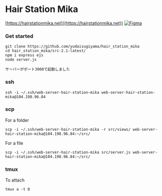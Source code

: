 # Hair Station Mika
[https://hairstationmika.net]((https://hairstationmika.net))
[![Figma](https://img.shields.io/badge/Figma-figma.com-orange?style=flat&logo=figma)](https://www.figma.com/embed?embed_host=share&url=https%3A%2F%2Fwww.figma.com%2Ffile%2F8ZeNwGfZ48nW25GmLLZWbW%2FDesign%3Ftype%3Ddesign%26node-id%3D0%253A1%26t%3DyAg3QEfRvnfTGfY4-1)
### Get started
```
git clone https://github.com/yudaisugiyama/hair_station_mika
cd hair_station_mika/src-2.1-latest/
npm i express ejs
node server.js
```

```
サーバーがポート3000で起動しました
```
### ssh
```
ssh -i ~/.ssh/web-server-hair-station-mika web-server-hair-station-mika@104.198.96.84
```
### scp
For a folder
```
scp -i ~/.ssh/web-server-hair-station-mika -r src/views/ web-server-hair-station-mika@104.198.96.84:~/src/
```
For a file
```
scp -i ~/.ssh/web-server-hair-station-mika src/server.js web-server-hair-station-mika@104.198.96.84:~/src/
```
### tmux
To attach
```
tmux a -t 0
```